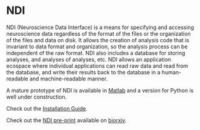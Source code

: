 # NDI

NDI (Neuroscience Data Interface) is a means for specifying and accessing neuroscience data regardless of the format of the files or the organization of the files and data on disk. It allows the creation of analysis code that is invariant to data format and organization, so the analysis process can be independent of the raw format. NDI also includes a database for storing analyses, and analyses of analyses, etc. NDI allows an application ecospace where individual applications can read raw data and read from the database, and write their results back to the database in a human-readable and machine-readable manner.

A mature prototype of NDI is available in [Matlab](https://github.com/VH-Lab/NDI-matlab) and a version for Python is well under construction.

Check out the [Installation Guide](https://vh-lab.github.io/NDI-matlab/installation/).

Check out the [NDI pre-print](https://www.biorxiv.org/content/10.1101/2020.05.13.093542v1) available on [biorxiv](http://biorxiv.org/). 

